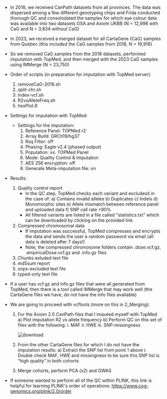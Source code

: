 - In 2018, we received CanPath datasets from all provinces. The data was dispersed among a few different genotyping chips and Frida conducted thorough QC and consolodated the samples for which eye colour data was available into two datasets GSA and Axiom UKBB (N = 12,998 with CaG and N = 3,834 without CaG)
- In 2023, we received a merged dataset for all CartaGene (CaG) samples from Quebec (this included the CaG samples from 2018, N = 19,916)
- So we removed CaG samples from the 2018 datasets, performed imputation with TopMed, and then merged with the 2023 CaG samples using IMMerge (N = 23,750)
- Order of scripts (in preparation for imputation with TopMed server):
   1. removeCaG-2018.sh
   2. split-chr.sh
   3. index-vcf.sh
   4. R2vsAlleleFreq.sh
   5. hexPlot.R

- Settings for imputation with TopMed:

  - Settings for the imputation:
    1. Reference Panel: TOPMed r2
    2. Array Build: GRCh19/hg37
    3. Rsq Filter: off
    4. Phasing: Eagle v2.4 (phased output)
    5. Population: vs. TOPMed Panel
    6. Mode: Quality Control & Imputation
    7. AES 256 encryption: off
    8. Generate Meta-imputation file: on
- Results:
    1. Quality control report
       - In the QC step, TopMed checks each variant and excludesit in the case of:
         a) Contains invalid alleles
         b) Duplicates
         c) Indels
         d) Monomorphic sites
         e) Allele mismatch between reference panel and uploaded data
         f) SNP call rate <90%
       - All filtered variants are listed in a file called "statistics.txt" which can be downloaded by clicking on the provided link
    2. Compressed chromosomal data
       - If imputation was successful, TopMed compresses and encrypts the data and sends the user a random password via email (all data is deleted after 7 days!)
       - Note, the compressed chromosome folders contain .dose.vcf.gz, .empiricalDose.vcf.gz and .info.gz files
    3. Chunks exluded text file
    4. md5sum report
    5. snps-excluded text file
    6. typed-only text file
 
- If a user has vcf.gz and info.gz files that were all generated from TopMed, then there is a tool called IMMerge that may work well (the CartaGene files we have, do not have the info files available)
- We are going to proceed with vcftools (more on this in 2_Merging):
    1.	For the Axiom 2.0 CanPath files that I imputed myself with TopMed
                a)	Plot imputation R2 vs allele frequency
                b)	Perform QC on this set of files with the following:
                    i.	MAF
                    ii.	HWE
                    iii.	SNP-missingness

      	![download](https://github.com/user-attachments/assets/1f3da675-1234-406b-b787-ef2676fdfd09)

    3.	From the other CartaGene files for which I do not have the imputation results:
                a)	Extract the SNP list from point 1 above
                    i.	Double check MAF, HWE and missingness to be sure this SNP list is “high quality” in both cohorts
    4.	Merge cohorts, perform PCA (x2) and GWAS
- If someone wanted to perform all of the QC within PLINK, this link is helpful for learning PLINK's order of operations: https://www.cog-genomics.org/plink/2.0/order


  
